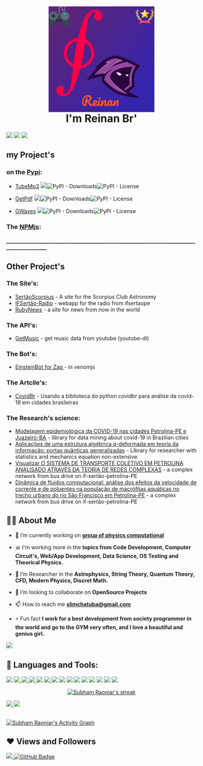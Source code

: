 <h1 align='center'>
<img align="center" height="280" src="https://raw.githubusercontent.com/perseu912/perseu912/main/img/logo8_4_14346.png"/>
  <br/> I'm Reinan Br' 
</h1>


  
<div>
  <a href="https://www.instagram.com/reinanbr_" target="_blank"><img src="https://img.shields.io/badge/Instagram-reinanbr_-red?style=for-the-badge&logo=instagram&logoColor=white" target="_blank"></a>
  <a href="https://www.linkedin.com/in/reinan-bezerra-2ab037202/" target="_blank"><img src="https://img.shields.io/badge/twitter-bezerrareinan-%230277B1?style=for-the-badge&logo=twitter&logoColor=white" target="_blank"></a> 
  <a href="https://medium.com/@reinan.bezerra" target="_blank"><img src="https://img.shields.io/badge/Medium-Reinan_Bezerra-black?style=for-the-badge&logo=medium&logoColor=white?color=black" target="_blank"></a> 



## my Project's 
  
### on the [Pypi](https://pypi.org/user/Reinan_Br/ 'Reinan Br. - Pipy'):

 - [TubeMp3](https://pypi.org/project/tubemp3 'a lib for get music from youtube in high quality') <img src='https://img.shields.io/pypi/v/tubemp3'><img alt="PyPI - Downloads" src="https://img.shields.io/pypi/dm/tubemp3"><img alt="PyPI - License" src="https://img.shields.io/pypi/l/tubemp3?color=brightgreen">
  
 - [GetPdf](https://pypi.org/project/getpdf 'search and download for PDF"s') <img src='https://img.shields.io/pypi/v/getpdf'><img alt="PyPI - Downloads" src="https://img.shields.io/pypi/dm/getpdf"><img alt="PyPI - License" src="https://img.shields.io/pypi/l/getpdf?color=brightgreen">
  





 - [GWaves](https://pypi.org/project/gwaves 'A lib from python for works with gravitational waves data') <img src='https://img.shields.io/pypi/v/gwaves'><img alt="PyPI - Downloads" src="https://img.shields.io/pypi/dm/gwaves"><img alt="PyPI - License" src="https://img.shields.io/pypi/l/gwaves?color=brightgreen">
  

<!-- ## The Ubuntu: -->

### The [NPMjs](https://www.npmjs.com/~reinan912 'Reinan912 - npm'):
#### ___________________________________________________________________________________________



## Other Project's 
   
  
### The Site's:
  - [SertãoScorpius](https://github.com/reinanbr/sertaoscorpius) - A site for the Scorpius Club Astronomy
  - [IFSertão-Radio](https://github.com/reinanbr/radioif) - webapp for the radio from ifsertaope
  - [RubyNews](https://github.com/reinanbr/rubynews) - a site for news from now in the world

### The API's:
  - [GetMusic](https://github.com/reinanbr/work_api) - get music data from youtube (youtube-dl)

### The Bot's:
  - [EinsteinBot for Zap ](https://github.com/reinanbr/einstein_bot) - in venomjs
  
### The Artcile's:
  - [CovidBr](https://medium.com/@reinan.bezerra/usando-a-biblioteca-do-python-covidbr-para-an%C3%A1lise-da-covid-19-em-cidades-brasileiras-cb67c89c385d) - Usando a biblioteca do python covidbr para análise da covid-19 em cidades brasileiras
  
### The Research's science:
  - [Modelagem epidemiológica da COVID-19 nas cidades Petrolina-PE e Juazeiro-BA](https://github.com/gpftc/covid_br) - library for data mining about covid-19 in Brazilian cities
  - [Aplicações de uma estrutura algébrica q-deformada em teoria da informação: portas quânticas generalizadas](https://github.com/gpftc/qfunction) - Library for researcher with statistics and mechanics equation non-extensive 
  - [Visualizar	O SISTEMA DE TRANSPORTE COLETIVO EM PETROLINA ANALISADO ATRAVÉS DA TEORIA DE REDES COMPLEXAS](https://github.com/gpftc/bus_net_if) - a complex network from bus drive on if-sertão-petrolina-PE
  - [Dinâmica de fluidos computacional: análise dos efeitos da velocidade de corrente e de poluentes na população de macrófitas aquáticas no trecho urbano do rio São Francisco em Petrolina-PE](https://github.com/gpftc/bus_net_if) - a complex network from bus drive on if-sertão-petrolina-PE
  


<!-- ## The [Conda](https://anaconda.org): -->
## 🙋‍♂️ About Me

- 🔭 I’m currently working on **[group of physics computational](https://github.com/gpftc)**

- 📊 I'm working more in the  **topics from Code Development, Computer Circuit's, Web/App Development, Data Science, OS Testing and Theorical Physics.**

- 🌱 I’m Researcher in the **Astrophysics, String Theory, Quantum Theory, CFD, Modern Physics, Discret Math.**

- 👯 I’m looking to collaborate on **OpenSource Projects**

- 📫 How to reach me **slimchatuba@gmail.com**

- ⚡ Fun fact **I work for a best development from society programmer in the world and go to the GYM very often, and I love a beautiful and genius girl.**


<!-- [![ReadMe Card](https://github-readme-stats.vercel.app/api/pin/?username=perseu912&repo=iara&theme=buefy)](https://github.com/mhankbarbar/termux-wabot) -->
![](https://github-profile-trophy.vercel.app/?username=gpftc&row=2&column=3)


## 🚀 Languages and Tools:

<p align="left">
  <a><img src="https://img.icons8.com/color/48/000000/linux--v1.png"/></a>
    <a href="https://www.python.org" target="_blank" alt='python3+'> <img src="https://img.icons8.com/color/48/000000/python.png" /> </a>
    <a href="https://c.org/" target="_blank"> <img src="https://img.icons8.com/color/48/000000/c-programming.png"/> </a>
    <a href="https://spring.io/projects/spring-boot" target="_blank"> <img src="https://img.icons8.com/color/48/000000/c-plus-plus-logo.png"/> </a> 
 <a href="https://postman.com" target="_blank"> <img src="https://img.icons8.com/nolan/64/ibm.png"/></a> 
  <a href="https://git-scm.com/" target="_blank"> <img src="https://img.icons8.com/color/48/000000/git.png"/> </a> 
  <a><img src="https://img.icons8.com/color/48/000000/latex.png"/></a>
  <a><img src="https://img.icons8.com/color/48/000000/flutter.png"/><a>
   <a><img src="https://img.icons8.com/color/50/000000/dart.png"/></a>
    <a><img src="https://img.icons8.com/color/48/000000/javascript--v1.png"/></a>
    <a><img src="https://img.icons8.com/color/48/000000/html-5--v1.png"/><a>
  <a><img src="https://img.icons8.com/color/48/000000/css3.png"/><a>
    <a><img src="https://img.icons8.com/color/48/000000/nodejs.png"/></a>
    <a><img src="https://img.icons8.com/color/48/000000/react-native.png"/></a>
    <img src="https://img.icons8.com/ios/50/000000/flask.png"/>
    
</p>
    


<p align="center">
    <a href="https://github.com/reinanbr/github-readme-streak-stats">
        <img title="🔥 Get streak stats for your profile at git.io/streak-stats" alt="Subham Raoniar's streak" src="https://github-readme-streak-stats.herokuapp.com/?user=reinanbr&theme=black-ice&hide_border=true&stroke=0000&background=060A0CD0"/>
    </a>
</p>


 <div>
  <a href="https://github.com/reinanbr">
  <img height="180em" src="https://github-readme-stats.vercel.app/api?username=reinanbr&show_icons=true&theme=dracula&show_owner=true&include_all_commits=true&count_private=true"/>
  <img height="180em" src="https://github-readme-stats.vercel.app/api/top-langs/?username=reinanbr&layout=compact&langs_count=7&theme=dracula"/>
</div>
 
 
<br/>

<a href="https://github.com/reinanbr/github-readme-activity-graph"><img alt="Subham Raoniar's Activity Graph" src="https://activity-graph.herokuapp.com/graph?username=reinanbr&bg_color=0D1117&color=5BCDEC&line=5BCDEC&point=FFFFFF&hide_border=true" /></a>
  
  ##
 
## ❤ Views and Followers
<a href="https://github.com/reinanbr">
    <img src="https://komarev.com/ghpvc/?username=reinanbr">

</a>
<a href="https://github.com/reinanbr?tab=followers"><img src="https://img.shields.io/github/followers/reinanbr?label=Followers&style=social" alt="GitHub Badge"></a>

